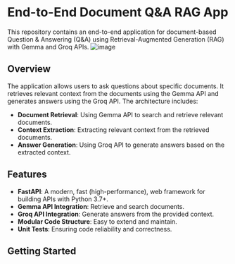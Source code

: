 # End-to-End Document Q&A RAG App

This repository contains an end-to-end application for document-based Question & Answering (Q&A) using Retrieval-Augmented Generation (RAG) with Gemma and Groq APIs.
![image](https://github.com/Hairul343/GemmaGroq-DocQnA-RAG/assets/140678940/0044239a-b157-4b45-b654-b999d2cb6c4e)


## Overview

The application allows users to ask questions about specific documents. It retrieves relevant context from the documents using the Gemma API and generates answers using the Groq API. The architecture includes:

- **Document Retrieval**: Using Gemma API to search and retrieve relevant documents.
- **Context Extraction**: Extracting relevant context from the retrieved documents.
- **Answer Generation**: Using Groq API to generate answers based on the extracted context.

## Features

- **FastAPI**: A modern, fast (high-performance), web framework for building APIs with Python 3.7+.
- **Gemma API Integration**: Retrieve and search documents.
- **Groq API Integration**: Generate answers from the provided context.
- **Modular Code Structure**: Easy to extend and maintain.
- **Unit Tests**: Ensuring code reliability and correctness.

## Getting Started

